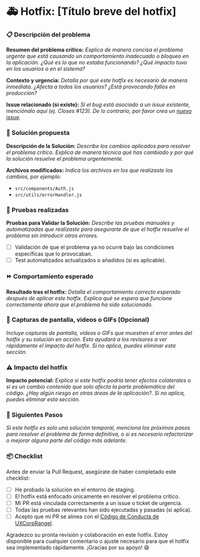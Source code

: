 # 🚑 Hotfix: [Título breve del hotfix]

### 📋 Descripción del problema

**Resumen del problema crítico:**
_Explica de manera concisa el problema urgente que está causando un comportamiento inadecuado o bloqueo en la aplicación. ¿Qué es lo que no estaba funcionando? ¿Qué impacto tuvo en los usuarios o en el sistema?_

**Contexto y urgencia:**
_Detalla por qué este hotfix es necesario de manera inmediata. ¿Afecta a todos los usuarios? ¿Está provocando fallos en producción?_

**Issue relacionado (si existe):**
_Si el bug está asociado a un issue existente, menciónalo aquí (ej. Closes #123). De lo contrario, por favor crea un [nuevo issue][issue]._

### 🔧 Solución propuesta

**Descripción de la Solución:**
_Describe los cambios aplicados para resolver el problema crítico. Explica de manera técnica qué has cambiado y por qué la solución resuelve el problema urgentemente._

**Archivos modificados:**
_Indica los archivos en los que realizaste los cambios, por ejemplo:_

- `src/components/Auth.js`
- `src/utils/errorHandler.js`

### 🧪 Pruebas realizadas

**Pruebas para Validar la Solución:**
_Describe las pruebas manuales y automatizadas que realizaste para asegurarte de que el hotfix resuelve el problema sin introducir otros errores._

- [ ] Validación de que el problema ya no ocurre bajo las condiciones específicas que lo provocaban.
- [ ] Test automatizados actualizados o añadidos (si es aplicable).

### ⏩ Comportamiento esperado

**Resultado tras el hotfix:**
_Detalla el comportamiento correcto esperado después de aplicar este hotfix. Explica qué se espera que funcione correctamente ahora que el problema ha sido solucionado._

### 📸 Capturas de pantalla, videos o GIFs (Opcional)

_Incluye capturas de pantalla, videos o GIFs que muestren el error antes del hotfix y su solución en acción. Esto ayudará a los revisores a ver rápidamente el impacto del hotfix. Si no aplica, puedes eliminar esta sección._

### ⚠️ Impacto del hotfix

**Impacto potencial:**
_Explica si este hotfix podría tener efectos colaterales o si es un cambio contenido que solo afecta la parte problemática del código. ¿Hay algún riesgo en otras áreas de la aplicación?. Si no aplica, puedes eliminar esta sección._

### 🔄 Siguientes Pasos

_Si este hotfix es solo una solución temporal, menciona los próximos pasos para resolver el problema de forma definitiva, o si es necesario refactorizar o mejorar alguna parte del código más adelante._

### 📦 Checklist

Antes de enviar la Pull Request, asegúrate de haber completado este checklist:

- [ ] He probado la solución en el entorno de staging.
- [ ] El hotfix está enfocado únicamente en resolver el problema crítico.
- [ ] Mi PR está vinculada correctamente a un issue o ticket de urgencia.
- [ ] Todas las pruebas relevantes han sido ejecutadas y pasadas (si aplica).
- [ ] Acepto que mi PR se alinea con el [Código de Conducta de UXCorpRangel][codigo-de-conducta].

Agradezco su pronta revisión y colaboración en este hotfix. Estoy disponible para cualquier comentario o ajuste necesario para que el hotfix sea implementado rápidamente. ¡Gracias por su apoyo! 😄

[issue]: https://github.com/UXCorpRangel/boilerplate/issues/new
[codigo-de-conducta]: https://github.com/UXCorpRangel/.github/blob/main/CODE_OF_CONDUCT.md
